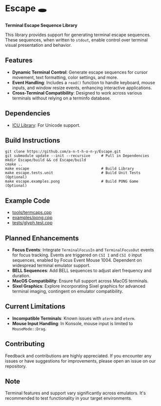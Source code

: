 # Escape 🕳️

__Terminal Escape Sequence Library__

This library provides support for generating terminal escape sequences. These
sequences, when written to `stdout`, enable control over terminal visual
presentation and behavior.

## Features

- **Dynamic Terminal Control**: Generate escape sequences for cursor movement, text formatting, color settings, and more.
- **Event Handling**: Includes a `read()` function to handle keyboard, mouse inputs, and window resize events, enhancing interactive applications.
- **Cross-Terminal Compatibility**: Designed to work across various terminals without relying on a terminfo database.

## Dependencies

- [ICU Library](https://icu.unicode.org/): For Unicode support.

## Build Instructions

    git clone https://github.com/a-n-t-h-o-n-y/Escape.git
    git submodule update --init --recursive     # Pull in Dependencies
    mkdir Escape/build && cd Escape/build
    cmake ..
    make escape                                 # Build Library
    make escape.tests.unit                      # Build Unit Tests (Optional)
    make escape.examples.pong                   # Build PONG Game (Optional)

## Example Code

- [tools/termcaps.cpp](./tools/termcaps.cpp)
- [examples/pong.cpp](./examples/pong.cpp)
- [tests/glyph.test.cpp](./tests/glyph.test.cpp)

## Planned Enhancements

- **Focus Events**: Integrate `TerminalFocusIn` and `TerminalFocusOut` events
for focus tracking. Events are triggered on `CSI I` and `CSI O` input sequences,
enabled by Focus Event Mouse 1004. Dependent on widespread terminal emulator
support.
- **BELL Sequences**: Add BELL sequences to adjust alert frequency and duration.
- **MacOS Compatibility**: Ensure full support across MacOS terminals.
- **Sixel Graphics**: Explore incorporating Sixel graphics for advanced terminal
imaging, contingent on emulator compatibility.

## Current Limitations

- **Incompatible Terminals**: Known issues with `aterm` and `eterm`.
- **Mouse Input Handling**: In Konsole, mouse input is limited to `MouseMode::Drag`.

## Contributing

Feedback and contributions are highly appreciated. If you encounter any issues
or have suggestions for improvements, please open an issue on our repository.

## Note

Terminal features and support vary significantly across emulators. It's
recommended to test functionality in your target environments.